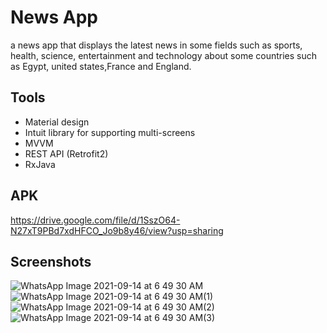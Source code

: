# News App

a news app that displays the latest news in some fields such as sports, health, science,
entertainment and technology about some countries such as Egypt, united states,France and England.
####
## Tools

- Material design
- Intuit library for supporting multi-screens
- MVVM
- REST API (Retrofit2)
- RxJava

## APK

https://drive.google.com/file/d/1SszO64-N27xT9PBd7xdHFCO_Jo9b8y46/view?usp=sharing

## Screenshots
![WhatsApp Image 2021-09-14 at 6 49 30 AM](https://user-images.githubusercontent.com/74308533/133197676-f6fc2809-f462-46f7-bbb5-323db6d1fb4e.jpeg) 
![WhatsApp Image 2021-09-14 at 6 49 30 AM(1)](https://user-images.githubusercontent.com/74308533/133198542-d080105d-49ca-48fc-a41c-66ec05f3965d.jpeg)
![WhatsApp Image 2021-09-14 at 6 49 30 AM(2)](https://user-images.githubusercontent.com/74308533/133199057-63ff2776-1bba-4c62-959f-d05cf97cd0e1.jpeg)
![WhatsApp Image 2021-09-14 at 6 49 30 AM(3)](https://user-images.githubusercontent.com/74308533/133199172-573d71b6-6666-4ab4-91dd-bdad4d0e790b.jpeg)




